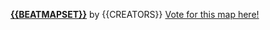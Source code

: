 **[{{BEATMAPSET}}](<https://osu.ppy.sh/beatmapsets/{{BEATMAPSET_ID}}#{{LINK_MODE}}>)** by {{CREATORS}}
[Vote for this map here!](<https://osu.ppy.sh/community/forums/topics/{{TOPIC_ID}}>)

